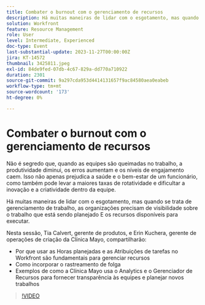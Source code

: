 ```yaml
---
title: Combater o burnout com o gerenciamento de recursos
description: Há muitas maneiras de lidar com o esgotamento, mas quando se trata de gerenciamento de trabalho, as organizações precisam de visibilidade sobre o trabalho que está sendo planejado E os recursos disponíveis para executar.
solution: Workfront
feature: Resource Management
role: User
level: Intermediate, Experienced
doc-type: Event
last-substantial-update: 2023-11-27T00:00:00Z
jira: KT-14572
thumbnail: 3425811.jpeg
exl-id: 84de9fed-07db-4c67-829a-dd770a710922
duration: 2301
source-git-commit: 9a297cda953d4414131657f9ac84580aea0eabeb
workflow-type: tm+mt
source-wordcount: '173'
ht-degree: 0%

---
```


# Combater o burnout com o gerenciamento de recursos

Não é segredo que, quando as equipes são queimadas no trabalho, a produtividade diminui, os erros aumentam e os níveis de engajamento caem. Isso não apenas prejudica a saúde e o bem-estar de um funcionário, como também pode levar a maiores taxas de rotatividade e dificultar a inovação e a criatividade dentro da equipe.

Há muitas maneiras de lidar com o esgotamento, mas quando se trata de gerenciamento de trabalho, as organizações precisam de visibilidade sobre o trabalho que está sendo planejado E os recursos disponíveis para executar.

Nesta sessão, Tia Calvert, gerente de produtos, e Erin Kuchera, gerente de operações de criação da Clínica Mayo, compartilharão:

* Por que usar as Horas planejadas e as Atribuições de tarefas no Workfront são fundamentais para gerenciar recursos
* Como incorporar o rastreamento de folga
* Exemplos de como a Clínica Mayo usa o Analytics e o Gerenciador de Recursos para fornecer transparência às equipes e planejar novos trabalhos

>[!VIDEO](https://video.tv.adobe.com/v/3425811/?learn=on)
